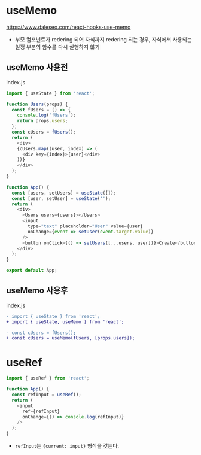 # useMemo
https://www.daleseo.com/react-hooks-use-memo

* 부모 컴포넌트가 redering 되어 자식까지 redering 되는 경우, 자식에서 사용되는 일정 부분의 함수를 다시 실행하지 않기

## useMemo 사용전
index.js
```js
import { useState } from 'react';

function Users(props) {
  const fUsers = () => {
    console.log('fUsers');
    return props.users;
  };
  const cUsers = fUsers();
  return (
    <div>
    {cUsers.map((user, index) => (
      <div key={index}>{user}</div>
    ))}
    </div>
  );
}

function App() {
  const [users, setUsers] = useState([]);
  const [user, setUser] = useState('');
  return (
    <div>
      <Users users={users}></Users>
      <input
        type="text" placeholder="User" value={user}
        onChange={event => setUser(event.target.value)}
      />
      <button onClick={() => setUsers([...users, user])}>Create</button>
    </div>
  );
}

export default App;
```

## useMemo 사용후
index.js
```diff
- import { useState } from 'react';
+ import { useState, useMemo } from 'react';

- const cUsers = fUsers();
+ const cUsers = useMemo(fUsers, [props.users]);
```

# useRef
```js
import { useRef } from 'react';

function App() {
  const refInput = useRef();
  return (
    <input
      ref={refInput}
      onChange={() => console.log(refInput)}
    />
  );
}
```
* `refInput`는 `{current: input}` 형식을 갖는다.
